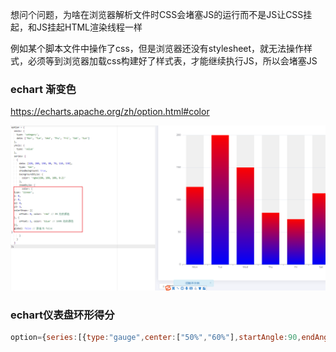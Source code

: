 想问个问题，为啥在浏览器解析文件时CSS会堵塞JS的运行而不是JS让CSS挂起，和JS挂起HTML渲染线程一样

例如某个脚本文件中操作了css，但是浏览器还没有stylesheet，就无法操作样式，必须等到浏览器加载css构建好了样式表，才能继续执行JS，所以会堵塞JS



### echart 渐变色

https://echarts.apache.org/zh/option.html#color

![image-20211124113927915](./imgs/image-20211124113927915.png)



### echart仪表盘环形得分

```js
option={series:[{type:"gauge",center:["50%","60%"],startAngle:90,endAngle:-270,radius:200,clockwise:false,min:0,max:60,itemStyle:{color:"#FFAB91"},progress:{show:true,width:10,},pointer:{show:false},axisLine:{lineStyle:{width:5}},axisTick:{show:false,},splitLine:{show:false,},axisLabel:{show:false,},anchor:{show:false},title:{show:false},detail:{show:false},data:[{value:20}]},{type:"gauge",center:["50%","60%"],startAngle:90,endAngle:-270,radius:150,clockwise:false,min:0,max:60,itemStyle:{color:"#FFAB91"},progress:{show:true,width:10,},pointer:{show:false},axisLine:{lineStyle:{width:5}},axisTick:{show:false,},splitLine:{show:false,},axisLabel:{show:false,},anchor:{show:false},title:{show:false},detail:{show:false},data:[{value:20}]},{type:"gauge",center:["50%","60%"],startAngle:200,endAngle:-20,min:0,max:60,itemStyle:{color:"#FD7347"},progress:{show:true,width:18,overlap:false},pointer:{show:false},axisLine:{lineStyle:{width:15}},axisTick:{show:false},splitLine:{show:false},axisLabel:{show:false},detail:{show:false},data:[{value:20}]}]};
```


